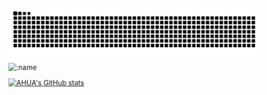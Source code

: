 <picture>
  <source media="(prefers-color-scheme: dark)" srcset="https://raw.githubusercontent.com/popqq/popqq/output/github-contribution-grid-snake-dark.svg">
  <source media="(prefers-color-scheme: light)" srcset="https://raw.githubusercontent.com/popqq/popqq/output/github-contribution-grid-snake.svg">
  <img alt="github contribution grid snake animation" src="https://raw.githubusercontent.com/popqq/popqq/output/github-contribution-grid-snake.svg">
</picture>

<img src="https://count.getloli.com/@suilk?name=suilk&theme=gelbooru&padding=7&offset=0&align=top&scale=1&pixelated=1&darkmode=auto" alt=":name" />

[![AHUA's GitHub stats](https://github-readme-stats.vercel.app/api?username=popqq&theme=catppuccin_latte "![AHUA's GitHub stats")](https://github.com/AHUA-Official/github-readme-stats)
